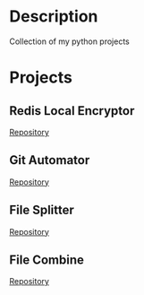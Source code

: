 # Description
Collection of my python projects
# Projects
## Redis Local Encryptor
[Repository](https://github.com/mohd-ahsan-mirza/redis-local-encryptor)
## Git Automator
[Repository](https://github.com/mohd-ahsan-mirza/git-automator)
## File Splitter
[Repository](https://github.com/mohd-ahsan-mirza/file-splitter)
## File Combine
[Repository](https://github.com/mohd-ahsan-mirza/file-combine)
